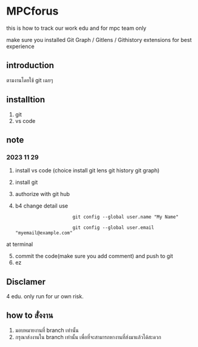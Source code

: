 # MPCforus
this is how to track our work edu and for mpc team only

make sure you installed Git Graph / Gitlens / Githistory extensions for best experience

## introduction
ตามงานโดยใช้ git เฉยๆ

## installtion
1. git
2. vs code  

## note
### 2023 11 29
1. install vs code (choice install git lens git history git graph)
2. install git
3. authorize with git hub
4. b4 change detail use

                            git config --global user.name "My Name"

                            git config --global user.email "myemail@example.com"
at terminal

5. commit the code(make sure you add comment) and push to git 
6. ez 

## Disclamer
4 edu. only run for ur own risk.

## how to สั่งงาน 
1. มอบหมายงานที่ branch เท่านั้น
2. กรุณาส่งงานใน branch เท่านั้น เพื่อที่จะสามารถหางานที่ส่งมาแล้วได้สะดวก